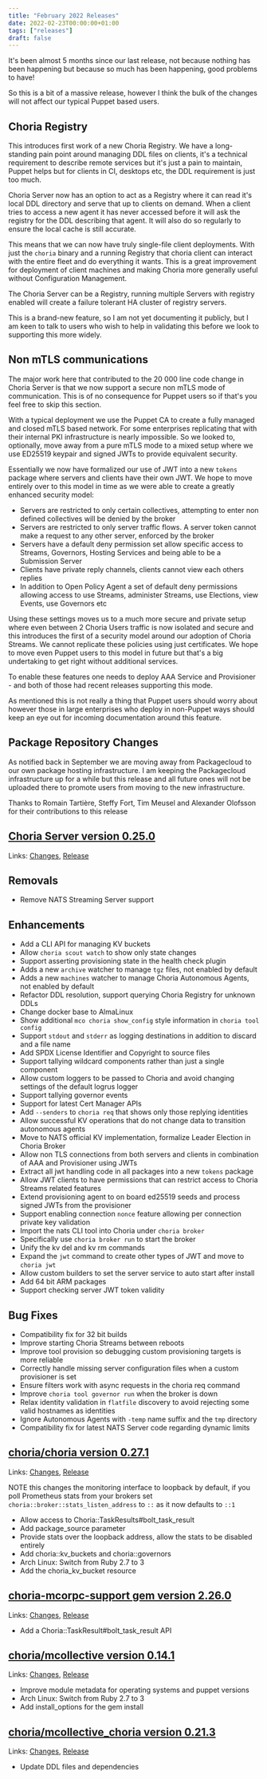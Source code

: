 ```yaml
---
title: "February 2022 Releases"
date: 2022-02-23T00:00:00+01:00
tags: ["releases"]
draft: false
---
```


It's been almost 5 months since our last release, not because nothing has been happening but because so much has been happening, good problems to have!

So this is a bit of a massive release, however I think the bulk of the changes will not affect our typical Puppet based users.

## Choria Registry

This introduces first work of a new Choria Registry. We have a long-standing pain point around managing DDL files on clients, it's a technical
requirement to describe remote services but it's just a pain to maintain, Puppet helps but for clients in CI, desktops etc, the DDL requirement
is just too much.

Choria Server now has an option to act as a Registry where it can read it's local DDL directory and serve that up to clients on demand.
When a client tries to access a new agent it has never accessed before it will ask the registry for the DDL describing that agent. It will
also do so regularly to ensure the local cache is still accurate.

This means that we can now have truly single-file client deployments. With just the `choria` binary and a running Registry that choria client
can interact with the entire fleet and do everything it wants. This is a great improvement for deployment of client machines and making Choria
more generally useful without Configuration Management.

The Choria Server can be a Registry, running multiple Servers with registry enabled will create a failure tolerant HA cluster of registry servers.

This is a brand-new feature, so I am not yet documenting it publicly, but I am keen to talk to users who wish to help in validating this before 
we look to supporting this more widely.

## Non mTLS communications

The major work here that contributed to the 20 000 line code change in Choria Server is that we now support a secure non mTLS mode
of communication. This is of no consequence for Puppet users so if that's you feel free to skip this section.

With a typical deployment we use the Puppet CA to create a fully managed and closed mTLS based network. For some enterprises replicating 
that with their internal PKI infrastructure is nearly impossible. So we looked to, optionally, move away from a pure mTLS mode to a mixed 
setup where we use ED25519 keypair and signed JWTs to provide equivalent security.

Essentially we now have formalized our use of JWT into a new `tokens` package where servers and clients have their own JWT. We hope to 
move entirely over to this model in time as we were able to create a greatly enhanced security model:

 * Servers are restricted to only certain collectives, attempting to enter non defined collectives will be denied by the broker
 * Servers are restricted to only server traffic flows. A server token cannot make a request to any other server, enforced by the broker
 * Servers have a default deny permission set allow specific access to Streams, Governors, Hosting Services and being able to be a Submission Server
 * Clients have private reply channels, clients cannot view each others replies
 * In addition to Open Policy Agent a set of default deny permissions allowing access to use Streams, administer Streams, use Elections, view Events, use Governors etc
 
Using these settings moves us to a much more secure and private setup where even between 2 Choria Users traffic is now isolated and secure and this
introduces the first of a security model around our adoption of Choria Streams. We cannot replicate these policies using just certificates. We hope 
to move even Puppet users to this model in future but that's a big undertaking to get right without additional services.

To enable these features one needs to deploy AAA Service and Provisioner - and both of those had recent releases supporting this mode.

As mentioned this is not really a thing that Puppet users should worry about however those in large enterprises who deploy in non-Puppet ways should 
keep an eye out for incoming documentation around this feature.

## Package Repository Changes

As notified back in September we are moving away from Packagecloud to our own package hosting infrastructure. I am keeping the Packagecloud
infrastructure up for a while but this release and all future ones will not be uploaded there to promote users from moving to the new infrastructure.

Thanks to Romain Tartière, Steffy Fort, Tim Meusel and Alexander Olofsson for their contributions to this release

<!--more-->
## [Choria Server version 0.25.0](https://github.com/choria-io/go-choria)

Links: [Changes](https://github.com/choria-io/go-choria/compare/v0.24.1...v0.25.0), [Release](https://github.com/choria-io/go-choria/releases/tag/v0.25.0)

## Removals

 * Remove NATS Streaming Server support

## Enhancements

 * Add a CLI API for managing KV buckets
 * Allow `choria scout watch` to show only state changes
 * Support asserting provisioning state in the health check plugin
 * Adds a new `archive` watcher to manage `tgz` files, not enabled by default
 * Adds a new `machines` watcher to manage Choria Autonomous Agents, not enabled by default
 * Refactor DDL resolution, support querying Choria Registry for unknown DDLs
 * Change docker base to AlmaLinux
 * Show additional `mco choria show_config` style information in `choria tool config`
 * Support `stdout` and `stderr` as logging destinations in addition to discard and a file name
 * Add SPDX License Identifier and Copyright to source files
 * Support tallying wildcard components rather than just a single component
 * Allow custom loggers to be passed to Choria and avoid changing settings of the default logrus logger
 * Support tallying governor events
 * Support for latest Cert Manager APIs
 * Add `--senders` to `choria req` that shows only those replying identities
 * Allow successful KV operations that do not change data to transition autonomous agents
 * Move to NATS official KV implementation, formalize Leader Election in Choria Broker
 * Allow non TLS connections from both servers and clients in combination of AAA and Provisioner using JWTs
 * Extract all jwt handling code in all packages into a new `tokens` package
 * Allow JWT clients to have permissions that can restrict access to Choria Streams related features
 * Extend provisioning agent to on board ed25519 seeds and process signed JWTs from the provisioner
 * Support enabling connection `nonce` feature allowing per connection private key validation
 * Import the nats CLI tool into Choria under `choria broker`
 * Specifically use `choria broker run` to start the broker
 * Unify the kv del and kv rm commands
 * Expand the `jwt` command to create other types of JWT and move to `choria jwt`
 * Allow custom builders to set the server service to auto start after install
 * Add 64 bit ARM packages
 * Support checking server JWT token validity

## Bug Fixes

 * Compatibility fix for 32 bit builds
 * Improve starting Choria Streams between reboots
 * Improve tool provision so debugging custom provisioning targets is more reliable
 * Correctly handle missing server configuration files when a custom provisioner is set
 * Ensure filters work with async requests in the choria req command 
 * Improve `choria tool governor run` when the broker is down
 * Relax identity validation in `flatfile` discovery to avoid rejecting some valid hostnames as identities
 * Ignore Autonomous Agents with `-temp` name suffix and the `tmp` directory
 * Compatibility fix for latest NATS Server code regarding dynamic limits

## [choria/choria version 0.27.1](https://forge.puppet.com/choria/choria)

Links: [Changes](https://github.com/choria-io/puppet-choria/compare/0.26.2...0.27.1), [Release](https://forge.puppet.com/choria/mcollective_choria/0.27.1/readme)

NOTE this changes the monitoring interface to loopback by default, if you poll Prometheus stats
from your brokers set `choria::broker::stats_listen_address` to `::` as it now defaults to `::1`

 * Allow access to Choria::TaskResults#bolt_task_result
 * Add package_source parameter
 * Provide stats over the loopback address, allow the stats to be disabled entirely
 * Add choria::kv_buckets and choria::governors
 * Arch Linux: Switch from Ruby 2.7 to 3
 * Add the choria_kv_bucket resource
 
## [choria-mcorpc-support gem version 2.26.0](https://rubygems.org/gems/choria-mcorpc-support)

Links: [Changes](https://github.com/choria-io/mcorpc-ruby-support/compare/2.25.3...2.26.0), [Release](https://rubygems.org/gems/choria-mcorpc-support/versions/2.26.0)

 * Add a Choria::TaskResult#bolt_task_result API

## [choria/mcollective version 0.14.1](https://forge.puppet.com/choria/mcollective)

Links: [Changes](https://github.com/choria-io/puppet-mcollective/compare/0.13.4...0.14.1), [Release](https://forge.puppet.com/choria/mcollective/0.14.1/readme)

 * Improve module metadata for operating systems and puppet versions
 * Arch Linux: Switch from Ruby 2.7 to 3
 * Add install_options for the gem install

## [choria/mcollective_choria version 0.21.3](https://forge.puppet.com/choria/mcollective_choria)

Links: [Changes](https://github.com/choria-plugins/mcollective_choria/compare/0.21.2...0.21.3), [Release](https://forge.puppet.com/choria/mcollective_choria/0.21.3/readme)

 * Update DDL files and dependencies
